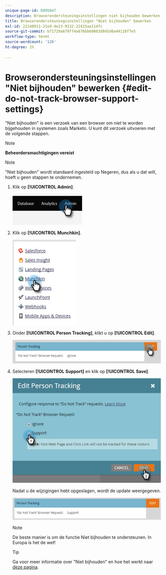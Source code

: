 ```yaml
---
unique-page-id: 6095047
description: Browserondersteuningsinstellingen niet bijhouden bewerken - Marketo Docs - Productdocumentatie
title: Browserondersteuningsinstellingen "Niet bijhouden" bewerken
exl-id: 22248911-21e9-4e13-9132-22415aa114fc
source-git-commit: b71729a678ff4a676bb60803d845d0a44118f7e5
workflow-type: tm+mt
source-wordcount: '126'
ht-degree: 1%

---
```


# Browserondersteuningsinstellingen &quot;Niet bijhouden&quot; bewerken {#edit-do-not-track-browser-support-settings}

&quot;Niet bijhouden&quot; is een verzoek van een browser om niet te worden bijgehouden in systemen zoals Marketo. U kunt dit verzoek uitvoeren met de volgende stappen.

>[!NOTE]
>
>**Beheerdersmachtigingen vereist**

>[!NOTE]
>
>&quot;Niet bijhouden&quot; wordt standaard ingesteld op Negeren, dus als u dat wilt, hoeft u geen stappen te ondernemen.

1. Klik op **[!UICONTROL Admin]**.

   ![](assets/edit-do-not-track-browser-support-settings-1.png)

1. Klik op **[!UICONTROL Munchkin]**.

   ![](assets/edit-do-not-track-browser-support-settings-2.png)

1. Onder **[!UICONTROL Person Tracking]**, klikt u op **[!UICONTROL Edit]**.

   ![](assets/edit-do-not-track-browser-support-settings-3.png)

1. Selecteren **[!UICONTROL Support]** en klik op **[!UICONTROL Save]**.

   ![](assets/edit-do-not-track-browser-support-settings-4.png)

   Nadat u de wijzigingen hebt opgeslagen, wordt de update weergegeven.

   ![](assets/edit-do-not-track-browser-support-settings-5.png)

   >[!NOTE]
   >
   >De beste manier is om de functie Niet bijhouden te ondersteunen. In Europa is het de wet!

   >[!TIP]
   >
   >Ga voor meer informatie over &quot;Niet bijhouden&quot; en hoe het werkt naar [deze pagina](https://en.wikipedia.org/wiki/Do_Not_Track).
